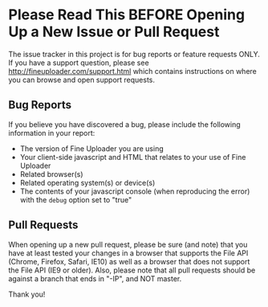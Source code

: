 # Please Read This BEFORE Opening Up a New Issue or Pull Request #

The issue tracker in this project is for bug reports or feature requests ONLY.  If you have a support question, 
please see http://fineuploader.com/support.html which contains instructions on where you can browse and open support 
requests.


## Bug Reports ##
If you believe you have discovered a bug, please include the following information in your report:
* The version of Fine Uploader you are using
* Your client-side javascript and HTML that relates to your use of Fine Uploader
* Related browser(s)
* Related operating system(s) or device(s)
* The contents of your javascript console (when reproducing the error) with the `debug` option set to "true"



## Pull Requests ##
When opening up a new pull request, please be sure (and note) that you have at least tested your changes in a browser that
supports the File API (Chrome, Firefox, Safari, IE10) as well as a browser that does not support the File API (IE9 or older).
Also, please note that all pull requests should be against a branch that ends in "-IP", and NOT master.


Thank you!

